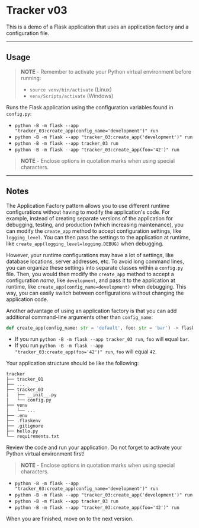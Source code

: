 # Tracker v03

This is a demo of a Flask application that uses an application factory and a configuration file.

-----

## Usage

> **NOTE** - Remember to activate your Python virtual environment before running:
>
> - `source venv/bin/activate` (Linux)
> - `venv/Scripts/activate` (Windows)

Runs the Flask application using the configuration variables found in `config.py`:

- `python -B -m flask --app "tracker_03:create_app(config_name='development')" run`
- `python -B -m flask --app "tracker_03:create_app('development')" run`
- `python -B -m flask --app tracker_03 run`
- `python -B -m flask --app "tracker_03:create_app(foo='42')" run`

> **NOTE** - Enclose options in quotation marks when using special characters.

-----

## Notes

The Application Factory pattern allows you to use different runtime configurations without having to modify the application's code. For example, instead of creating separate versions of the application for debugging, testing, and production (which increasing maintenance), you can modify the `create_app` method to accept configuration settings, like `logging_level`. You can then pass the settings to the application at runtime, like `create_app(logging_level=logging.DEBUG)` when debugging.

However, your runtime configurations may have a lot of settings, like database locations, server addresses, etc. To avoid long command lines, you can organize these settings into separate classes within a `config.py` file. Then, you would then modify the `create_app` method to accept a configuration *name*, like `development`, and pass it to the application at runtime, like `create_app(config_name=development)` when debugging. This way, you can easily switch between configurations without changing the application code.

Another advantage of using an application factory is that you can add additional command-line arguments other than `config_name`:

```python
def create_app(config_name: str = 'default', foo: str = 'bar') -> flask.Flask:
```

- If you run `python -B -m flask --app tracker_03 run`, `foo` will equal `bar`.
- If you run `python -B -m flask --app "tracker_03:create_app(foo='42')" run`, `foo` will equal `42`.

Your application structure should be like the following:

```text
tracker
├── tracker_01
├── ...
├── tracker_03
|   ├── __init__.py
|   └── config.py
├── venv
|   └── ...
├── .env
├── .flaskenv
├── .gitignore
├── hello.py
└── requirements.txt
```

Review the code and run your application. Do not forget to activate your Python virtual environment first!

> **NOTE** - Enclose options in quotation marks when using special characters.

- `python -B -m flask --app "tracker_03:create_app(config_name='development')" run`
- `python -B -m flask --app "tracker_03:create_app('development')" run`
- `python -B -m flask --app tracker_03 run`
- `python -B -m flask --app "tracker_03:create_app(foo='42')" run`

When you are finished, move on to the next version.
